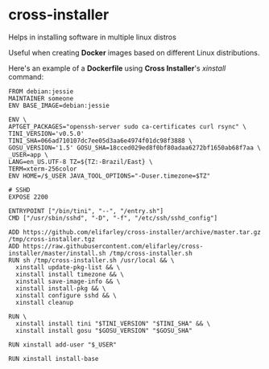 # cross-installer
Helps in installing software in multiple linux distros

Useful when creating **Docker** images based on different Linux distributions.

Here's an example of a **Dockerfile** using **Cross Installer**'s *xinstall* command:

    FROM debian:jessie
    MAINTAINER someone
    ENV BASE_IMAGE=debian:jessie
    
    ENV \
    APTGET_PACKAGES="openssh-server sudo ca-certificates curl rsync" \
    TINI_VERSION='v0.5.0' TINI_SHA=066ad710107dc7ee05d3aa6e4974f01dc98f3888 \
    GOSU_VERSION='1.5' GOSU_SHA=18cced029ed8f0bf80adaa6272bf1650ab68f7aa \
    _USER=app \
    LANG=en_US.UTF-8 TZ=${TZ:-Brazil/East} \
    TERM=xterm-256color
    ENV HOME=/$_USER JAVA_TOOL_OPTIONS="-Duser.timezone=$TZ"
    
    # SSHD
    EXPOSE 2200
    
    ENTRYPOINT ["/bin/tini", "--", "/entry.sh"]
    CMD ["/usr/sbin/sshd", "-D", "-f", "/etc/ssh/sshd_config"]
    
    ADD https://github.com/elifarley/cross-installer/archive/master.tar.gz /tmp/cross-installer.tgz
    ADD https://raw.githubusercontent.com/elifarley/cross-installer/master/install.sh /tmp/cross-installer.sh
    RUN sh /tmp/cross-installer.sh /usr/local && \
      xinstall update-pkg-list && \
      xinstall install timezone && \
      xinstall save-image-info && \
      xinstall install-pkg && \
      xinstall configure sshd && \
      xinstall cleanup

    RUN \
      xinstall install tini "$TINI_VERSION" "$TINI_SHA" && \
      xinstall install gosu "$GOSU_VERSION" "$GOSU_SHA"
    
    RUN xinstall add-user "$_USER"

    RUN xinstall install-base
